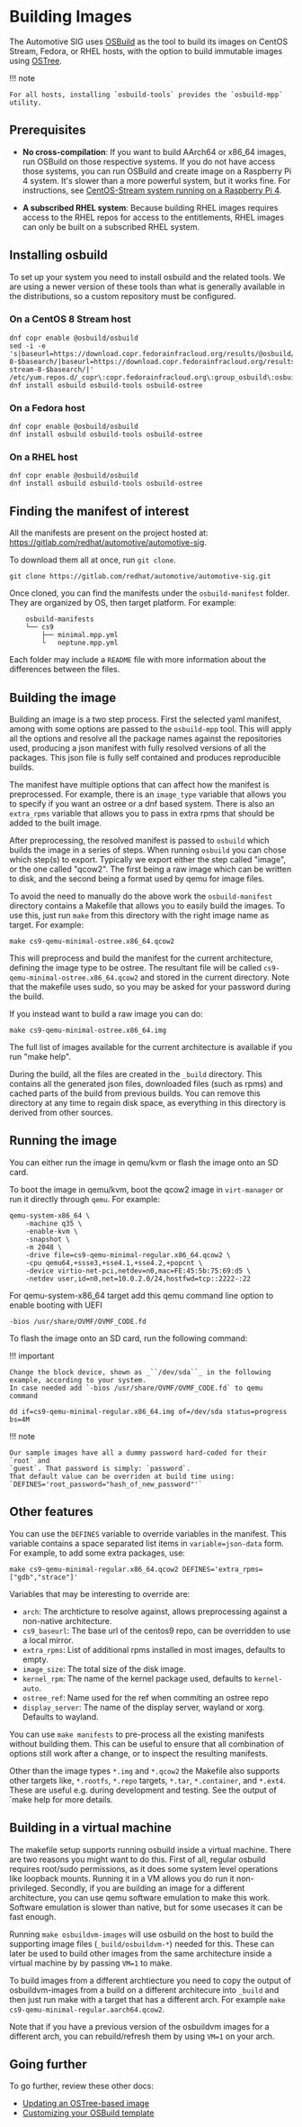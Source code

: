 # Building Images

The Automotive SIG uses [OSBuild](https://www.osbuild.org/) as the tool to build
its images on CentOS Stream, Fedora, or RHEL hosts, with the option to build immutable images using [OSTree](https://ostreedev.github.io/ostree/introduction/).

!!! note

    For all hosts, installing `osbuild-tools` provides the `osbuild-mpp` utility.

## Prerequisites

- **No cross-compilation**: If you want to build
  AArch64 or x86_64 images, run OSBuild on those respective systems. If you do not have access those systems, you can run OSBuild and create image
  on a Raspberry Pi 4 system. It's slower than a more powerful system, but it
  works fine.
  For instructions, see [CentOS-Stream system running on a
  Raspberry Pi 4](centos_stream_pi4.md).

- **A subscribed RHEL system**: Because building RHEL images requires access to the
  RHEL repos for access to the entitlements, RHEL images
  can only be built on a subscribed RHEL system.

## Installing osbuild

To set up your system you need to install osbuild and the related
tools.  We are using a newer version of these tools than what is
generally available in the distributions, so a custom repository must
be configured.

### On a CentOS 8 Stream host

```
dnf copr enable @osbuild/osbuild
sed -i -e 's|baseurl=https://download.copr.fedorainfracloud.org/results/@osbuild/osbuild/epel-8-$basearch/|baseurl=https://download.copr.fedorainfracloud.org/results/@osbuild/osbuild/centos-stream-8-$basearch/|' /etc/yum.repos.d/_copr\:copr.fedorainfracloud.org\:group_osbuild\:osbuild.repo
dnf install osbuild osbuild-tools osbuild-ostree
```


### On a Fedora host

```
dnf copr enable @osbuild/osbuild
dnf install osbuild osbuild-tools osbuild-ostree
```


### On a RHEL host

```
dnf copr enable @osbuild/osbuild
dnf install osbuild osbuild-tools osbuild-ostree
```


## Finding the manifest of interest

All the manifests are present on the project hosted at: https://gitlab.com/redhat/automotive/automotive-sig.

To download them all at once, run `git clone`.

```
git clone https://gitlab.com/redhat/automotive/automotive-sig.git
```

Once cloned, you can find the manifests under the `osbuild-manifest` folder.
They are organized by OS, then target platform. For example:
```
    osbuild-manifests
    └── cs9
        ├── minimal.mpp.yml
        └   neptune.mpp.yml
```

Each folder may include a `README` file with more information
about the differences between the files.

## Building the image

Building an image is a two step process. First the selected yaml
manifest, among with some options are passed to the `osbuild-mpp`
tool. This will apply all the options and resolve all the package
names against the repositories used, producing a json manifest with
fully resolved versions of all the packages. This json file is fully
self contained and produces reproducible builds.

The manifest have multiple options that can affect how the manifest is
preprocessed. For example, there is an `image_type` variable that
allows you to specify if you want an ostree or a dnf based
system. There is also an `extra_rpms` variable that allows you to pass
in extra rpms that should be added to the built image.

After preprocessing, the resolved manifest is passed to `osbuild`
which builds the image in a series of steps. When running `osbuild`
you can chose which step(s) to export. Typically we export either the
step called "image", or the one called "qcow2". The first being a raw
image which can be written to disk, and the second being a format used
by qemu for image files.

To avoid the need to manually do the above work the `osbuild-manifest`
directory contains a Makefile that allows you to easily build the
images. To use this, just run `make` from this directory with the
right image name as target. For example:

```
make cs9-qemu-minimal-ostree.x86_64.qcow2
```

This will preprocess and build the manifest for the current
architecture, defining the image type to be ostree. The resultant file
will be called `cs9-qemu-minimal-ostree.x86_64.qcow2` and stored in the current
directory. Note that the makefile uses sudo, so you may be asked for
your password during the build.

If you instead want to build a raw image you can do:

```
make cs9-qemu-minimal-ostree.x86_64.img
```

The full list of images available for the current architecture is available
if you run "make help".

During the build, all the files are created in the `_build`
directory. This contains all the generated json files, downloaded
files (such as rpms) and cached parts of the build from previous
builds. You can remove this directory at any time to regain disk
space, as everything in this directory is derived from other sources.


## Running the image

You can either run the image in qemu/kvm or flash the image onto an SD card.

To boot the image in qemu/kvm, boot the qcow2 image in `virt-manager` or run it
directly through `qemu`. For example:

```
qemu-system-x86_64 \
    -machine q35 \
    -enable-kvm \
    -snapshot \
    -m 2048 \
    -drive file=cs9-qemu-minimal-regular.x86_64.qcow2 \
    -cpu qemu64,+ssse3,+sse4.1,+sse4.2,+popcnt \
    -device virtio-net-pci,netdev=n0,mac=FE:45:5b:75:69:d5 \
    -netdev user,id=n0,net=10.0.2.0/24,hostfwd=tcp::2222-:22
```

For qemu-system-x86_64 target add this qemu command line option to enable booting with UEFI
```
-bios /usr/share/OVMF/OVMF_CODE.fd
```

To flash the image onto an SD card, run the following command:

!!! important

    Change the block device, shown as _``/dev/sda``_ in the following example, according to your system.
    In case needed add `-bios /usr/share/OVMF/OVMF_CODE.fd` to qemu command

```
dd if=cs9-qemu-minimal-regular.x86_64.img of=/dev/sda status=progress bs=4M
```

!!! note

    Our sample images have all a dummy password hard-coded for their `root` and
    `guest`. That password is simply: `password`.
    That default value can be overriden at build time using:
    `DEFINES='root_password="hash_of_new_password"'`


## Other features

You can use the `DEFINES` variable to override variables in the manifest. This
variable contains a space separated list items in `variable=json-data` form.
For example, to add some extra packages, use:

```
make cs9-qemu-minimal-regular.x86_64.qcow2 DEFINES='extra_rpms=["gdb","strace"]'
```

Variables that may be interesting to override are:

* `arch`: The archticture to resolve against, allows preprocessing
    against a non-native architecture.
* `cs9_baseurl`: The base url of the centos9 repo, can be overridden
    to use a local mirror.
* `extra_rpms`: List of additional rpms installed in most images,
    defaults to empty.
* `image_size`: The total size of the disk image.
* `kernel_rpm`: The name of the kernel package used, defaults to
    `kernel-auto`.
* `ostree_ref`: Name used for the ref when commiting an ostree repo
* `display_server`: The name of the display server, wayland or xorg. Defaults to wayland.

You can use `make manifests` to pre-process all the existing manifests
without building them. This can be useful to ensure that all
combination of options still work after a change, or to inspect
the resulting manifests.

Other than the image types `*.img` and `*.qcow2` the Makefile also
supports other targets like, `*.rootfs`, `*.repo` targets, `*.tar`,
`*.container`, and `*.ext4`. These are useful e.g. during development
and testing.  See the output of `make help for more details.

## Building in a virtual machine

The makefile setup supports running osbuild inside a virtual machine.
There are two reasons you might want to do this. First of all, regular
osbuild requires root/sudo permissions, as it does some system level
operations like loopback mounts. Running it in a VM allows you do run
it non-privileged. Secondly, if you are building an image for a
different architecture, you can use qemu software emulation to make
this work. Software emulation is slower than native, but for some
usecases it can be fast enough.

Running `make osbuildvm-images` will use osbuild on the host to build
the supporting image files (`_build/osbuildvm-*`) needed for
this. These can later be used to build other images from the same
architecture inside a virtual machine by by passing `VM=1` to make.

To build images from a different archtiecture you need to copy the
output of osbuildvm-images from a build on a different architecure into
`_build` and then just run make with a target that has a different
arch. For example `make cs9-qemu-minimal-regular.aarch64.qcow2`.

Note that if you have a previous version of the osbuildvm images for
a different arch, you can rebuild/refresh them by using `VM=1` on
your arch.

## Going further

To go further, review these other docs:

* [Updating an OSTree-based image](updating_ostree.md)
* [Customizing your OSBuild template](customize_template.md)
